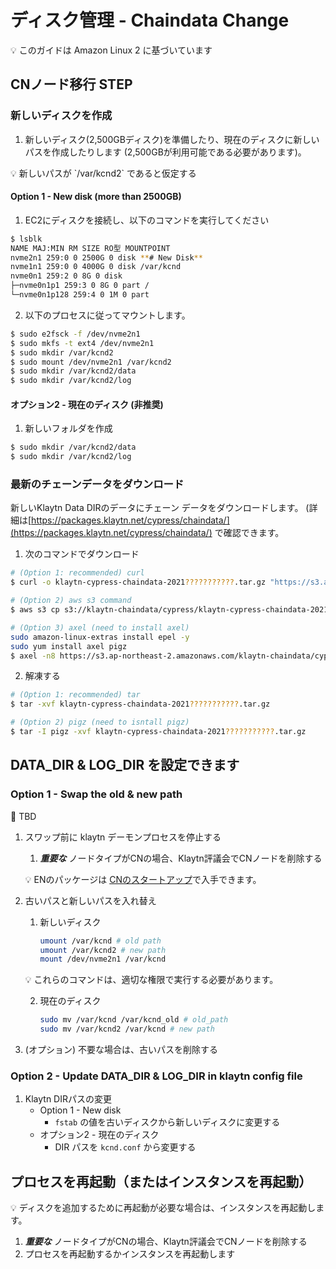 # ディスク管理 - Chaindata Change <a id="disk-management"></a>



<aside>
💡 このガイドは Amazon Linux 2 に基づいています

</aside>

## CNノード**移行 STEP**

### 新しいディスクを作成

1. 新しいディスク(2,500GBディスク)を準備したり、現在のディスクに新しいパスを作成したりします (2,500GBが利用可能である必要があります)。

<aside>
💡 新しいパスが `/var/kcnd2` であると仮定する

</aside>

#### Option 1 - New disk (more than 2500GB)

1. EC2にディスクを接続し、以下のコマンドを実行してください

```bash
$ lsblk
NAME MAJ:MIN RM SIZE RO型 MOUNTPOINT
nvme2n1 259:0 0 2500G 0 disk **# New Disk**
nvme1n1 259:0 0 4000G 0 disk /var/kcnd
nvme0n1 259:2 0 8G 0 disk
├─nvme0n1p1 259:3 0 8G 0 part /
└─nvme0n1p128 259:4 0 1M 0 part
```

2. 以下のプロセスに従ってマウントします。

```bash
$ sudo e2fsck -f /dev/nvme2n1
$ sudo mkfs -t ext4 /dev/nvme2n1
$ sudo mkdir /var/kcnd2
$ sudo mount /dev/nvme2n1 /var/kcnd2
$ sudo mkdir /var/kcnd2/data
$ sudo mkdir /var/kcnd2/log
```

#### オプション2 - 現在のディスク (非推奨)

1. 新しいフォルダを作成

```bash
$ sudo mkdir /var/kcnd2/data
$ sudo mkdir /var/kcnd2/log
```

### 最新のチェーンデータをダウンロード

新しいKlaytn Data DIRのデータにチェーン データをダウンロードします。 (詳細は[https://packages.klaytn.net/cypress/chaindata/](https://packages.klaytn.net/cypress/chaindata/) で確認できます。

1. 次のコマンドでダウンロード

```bash
# (Option 1: recommended) curl 
$ curl -o klaytn-cypress-chaindata-2021???????????.tar.gz "https://s3.ap-northeast-2.amazonaws.com/klaytn-chaindata/cypress/klaytn-cypress-chaindata-2021???????????.tar.gz"

# (Option 2) aws s3 command
$ aws s3 cp s3://klaytn-chaindata/cypress/klaytn-cypress-chaindata-2021???????????.tar.gz klaytn-cypress-chaindata-20211113011111.tar.gz 

# (Option 3) axel (need to install axel)
sudo amazon-linux-extras install epel -y
sudo yum install axel pigz
$ axel -n8 https://s3.ap-northeast-2.amazonaws.com/klaytn-chaindata/cypress/klaytn-cypress-chaindata-2021???????????.tar.gz
```

2. 解凍する

```bash
# (Option 1: recommended) tar
$ tar -xvf klaytn-cypress-chaindata-2021???????????.tar.gz

# (Option 2) pigz (need to isntall pigz)
$ tar -I pigz -xvf klaytn-cypress-chaindata-2021???????????.tar.gz
```



## DATA_DIR & LOG_DIR を設定できます

### Option 1 - Swap the old & new path

<aside>
🚨 TBD

</aside>

1. スワップ前に klaytn デーモンプロセスを停止する
    1. ***重要な*** ノードタイプがCNの場合、Klaytn評議会でCNノードを削除する

    💡 ENのパッケージは [CNのスタートアップ](../installation-guide/deployment/core-cell/installation-guide/consensus-node-setup/startup-the-cn.md)で入手できます。


2. 古いパスと新しいパスを入れ替え
    1. 新しいディスク

        ```bash
        umount /var/kcnd # old path
        umount /var/kcnd2 # new path
        mount /dev/nvme2n1 /var/kcnd
        ```
   💡 これらのコマンドは、適切な権限で実行する必要があります。

    2. 現在のディスク

        ```bash
        sudo mv /var/kcnd /var/kcnd_old # old_path
        sudo mv /var/kcnd2 /var/kcnd # new path
        ```

3. (オプション) 不要な場合は、古いパスを削除する

### Option 2 - Update DATA_DIR & LOG_DIR in klaytn config file

1. Klaytn DIRパスの変更
    - Option 1 - New disk
        - `fstab` の値を古いディスクから新しいディスクに変更する
    - オプション2 - 現在のディスク
        - DIR パスを `kcnd.conf` から変更する

## プロセスを再起動（またはインスタンスを再起動）

<aside>
💡 ディスクを追加するために再起動が必要な場合は、インスタンスを再起動します。

</aside>

1. ***重要な*** ノードタイプがCNの場合、Klaytn評議会でCNノードを削除する
2. プロセスを再起動するかインスタンスを再起動します
